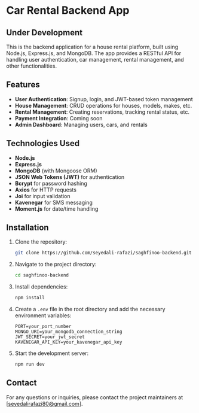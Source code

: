 # Car Rental Backend App

## Under Development

This is the backend application for a house rental platform, built using Node.js, Express.js, and MongoDB. The app provides a RESTful API for handling user authentication, car management, rental management, and other functionalities.

## Features

- **User Authentication**: Signup, login, and JWT-based token management
- **House Management**: CRUD operations for houses, models, makes, etc.
- **Rental Management**: Creating reservations, tracking rental status, etc.
- **Payment Integration**: Coming soon
- **Admin Dashboard**: Managing users, cars, and rentals

## Technologies Used

- **Node.js**
- **Express.js**
- **MongoDB** (with Mongoose ORM)
- **JSON Web Tokens (JWT)** for authentication
- **Bcrypt** for password hashing
- **Axios** for HTTP requests
- **Joi** for input validation
- **Kavenegar** for SMS messaging
- **Moment.js** for date/time handling

## Installation

1. Clone the repository:
    ```bash
    git clone https://github.com/seyedali-rafazi/saghfinoo-backend.git
    ```

2. Navigate to the project directory:
    ```bash
    cd saghfinoo-backend
    ```

3. Install dependencies:
    ```bash
    npm install
    ```

4. Create a `.env` file in the root directory and add the necessary environment variables:
    ```
    PORT=your_port_number
    MONGO_URI=your_mongodb_connection_string
    JWT_SECRET=your_jwt_secret
    KAVENEGAR_API_KEY=your_kavenegar_api_key
    ```

5. Start the development server:
    ```bash
    npm run dev
    ```

## Contact

For any questions or inquiries, please contact the project maintainers at [seyedalirafazi80@gmail.com].
